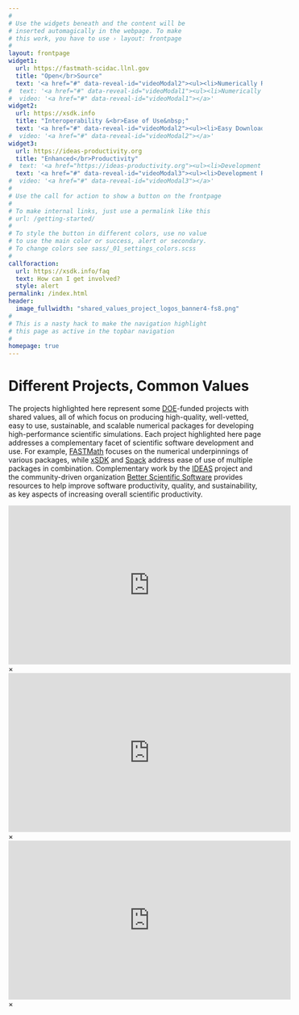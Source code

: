 ```yaml
---
#
# Use the widgets beneath and the content will be
# inserted automagically in the webpage. To make
# this work, you have to use › layout: frontpage
#
layout: frontpage
widget1:
  url: https://fastmath-scidac.llnl.gov
  title: "Open</br>Source"
  text: '<a href="#" data-reveal-id="videoModal2"><ul><li>Numerically Rigorous.</li><li>Community Adopted.</li><li>Extremely Scalable.</li><li>Performance Portable.</li></ul></a>'
#  text: '<a href="#" data-reveal-id="videoModal1"><ul><li>Numerically Rigorous.</li><li>Community Adopted.</li><li>Extremely Scalable.</li><li>Performance Portable.</li></ul></a>'
#  video: '<a href="#" data-reveal-id="videoModal1"></a>'
widget2:
  url: https://xsdk.info
  title: "Interoperability &<br>Ease of Use&nbsp;"
  text: '<a href="#" data-reveal-id="videoModal2"><ul><li>Easy Download.</li><li>Easy Configure & Install.</li><li>Easy Dependencies.</li><li>Easy Update.</li></ul></a>'
#  video: '<a href="#" data-reveal-id="videoModal2"></a>'
widget3:
  url: https://ideas-productivity.org
  title: "Enhanced</br>Productivity"
#  text: '<a href="https://ideas-productivity.org"><ul><li>Development Resources.</li><li>Shared Know-How.</li><li>Common Tools.</li><li>Training.</li></ul></a>'
  text: '<a href="#" data-reveal-id="videoModal3"><ul><li>Development Resources.</li><li>Shared Know-How.</li><li>Common Tools.</li><li>Training.</li></ul></a>'
#  video: '<a href="#" data-reveal-id="videoModal3"></a>'
#
# Use the call for action to show a button on the frontpage
#
# To make internal links, just use a permalink like this
# url: /getting-started/
#
# To style the button in different colors, use no value
# to use the main color or success, alert or secondary.
# To change colors see sass/_01_settings_colors.scss
#
callforaction:
  url: https://xsdk.info/faq
  text: How can I get involved?
  style: alert
permalink: /index.html
header:
  image_fullwidth: "shared_values_project_logos_banner4-fs8.png"
#
# This is a nasty hack to make the navigation highlight
# this page as active in the topbar navigation
#
homepage: true
---
```


# Different Projects, Common Values

The projects highlighted here represent some [DOE](https://science.energy.gov)-funded 
projects with shared values, all of which focus on producing high-quality, well-vetted,
easy to use, sustainable, and scalable numerical packages for developing high-performance scientific simulations.
Each project highlighted here page addresses a complementary facet of scientific software development and use.
For example, [FASTMath](https://fastmath-scidac.llnl.gov) focuses on the numerical underpinnings
of various packages, while [xSDK](https://xsdk.info) and [Spack](https://spack.io) address ease of use of multiple packages in combination.  Complementary work by the [IDEAS](https://ideas-productivity.org) project and the community-driven organization [Better Scientific Software](https://bssw.io) provides resources to help improve software productivity, quality, and sustainability, as key aspects of increasing overall scientific productivity.  

[//]: # (The stuff below is defining div elements that match the video links above)
[//]: # (Because div elements themselves don't render, this stuff produces no output)
[//]: # (but does provide the target for the video links)

<div name="videoModal1" class="reveal-modal large" data-reveal="">
  <div class="flex-video widescreen vimeo" style="display: block;">
    <iframe width="560" height="315" src="https://www.youtube.com/embed/LBfxK59byxU?start=19" frameborder="0" allow="autoplay; encrypted-media" allowfullscreen></iframe>
  </div>
  <a class="close-reveal-modal">&#215;</a>
</div>
<div id="videoModal2" class="reveal-modal large" data-reveal="">
  <div class="flex-video widescreen vimeo" style="display: block;">
    <iframe width="560" height="315" src="https://www.youtube.com/embed/AgELh5xW-lQ?start=24" frameborder="0" allow="autoplay; encrypted-media" allowfullscreen></iframe>
  </div>
  <a class="close-reveal-modal">&#215;</a>
</div>

<div id="videoModal3" class="reveal-modal large" data-reveal="">
  <div class="flex-video widescreen vimeo" style="display: block;">
    <iframe width="560" height="315" src="https://www.youtube.com/embed/5waBynVgxuc" frameborder="0" allow="autoplay; encrypted-media" allowfullscreen></iframe>
  </div>
  <a class="close-reveal-modal">&#215;</a>
</div>
